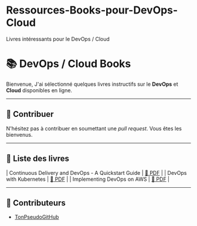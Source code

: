 # Ressources-Books-pour-DevOps-Cloud
Livres intéressants pour le DevOps / Cloud



# 📚 DevOps / Cloud Books
Bienvenue, J'ai sélectionné quelques livres instructifs sur le **DevOps** et **Cloud** disponibles en ligne.

---

## 🔄 Contribuer
N'hésitez pas à contribuer en soumettant une *pull request*. Vous êtes les bienvenus.


---

## 📖 Liste des livres

| Continuous Delivery and DevOps - A Quickstart Guide | [📄 PDF](./Books/Continuous%20Delivery%20and%20DevOps%20-%20A%20Quickstart%20Guide.pdf) |
| DevOps with Kubernetes | [📄 PDF](./Books/DevOps-with-Kubernetes.pdf) |
| Implementing DevOps on AWS | [📄 PDF](./Books/Implementing%20DevOp%20on%20AWS.pdf) |


---

## 👥 Contributeurs

- [TonPseudoGitHub](https://github.com/TonPseudoGitHub)
